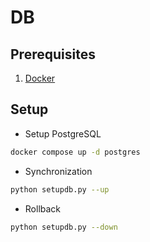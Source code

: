 # DB



## Prerequisites

1. [Docker](https://docs.docker.com/)

## Setup

* Setup PostgreSQL

```zsh
docker compose up -d postgres
```

* Synchronization

```zsh
python setupdb.py --up
```

* Rollback

```zsh
python setupdb.py --down
```
